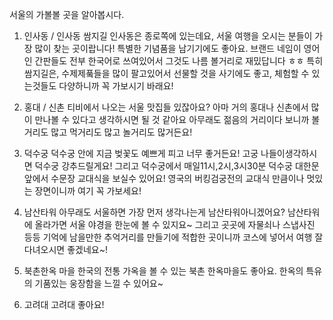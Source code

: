 서울의 가볼볼 곳을 알아봅시다.


1. 인사동 / 인사동 쌈지길
인사동은 종로쪽에 있는데요, 서울 여행을 오시는 분들이 가장 많이 찾는 곳이랍니다!
특별한 기념품을 남기기에도 좋아요.
브랜드 네임이 영어인 간판들도 전부 한국어로 쓰여있어서 그것도 나름 볼거리로 재밌답니다 ㅎㅎ
특히 쌈지길은, 수제제풐들을 많이 팔고있어서 선물할 것을 사기에도 좋고, 체험할 수 있는것들도 다양하니까 꼭 가보시기 바래요!


2. 홍대 / 신촌
티비에서 나오는 서울 맛집들 있잖아요?
아마 거의 홍대나 신촌에서 많이 만나볼 수 있다고 생각하시면 될 것 같아요
아무래도 젊음의 거리이다 보니까 볼거리도 많고 먹거리도 많고 놀거리도 많거든요!

3. 덕수궁
덕수궁 안에 지금 벚꽃도 예쁘게 피고 너무 좋거든요!
고궁 나들이생각하시면 덕수궁 강추드릴게요!
그리고 덕수궁에서 매일11시,2시,3시30분 덕수궁 대한문 앞에서
수문장 교대식을 보실수 있어요!
영국의 버킹검궁전의 교대식 만큼이나 멋있는 장면이니까 여기 꼭 가보세요!

4. 남산타워
아무래도 서울하면 가장 먼저 생각나는게 남산타워아니겠어요?
남산타워에 올라가면 서울 야경을 한눈에 볼 수 있지요~
그리고 곳곳에 자물쇠나 스냅사진 등등 기억에 남을만한 추억거리를 만들기에
적합한 곳이니까 코스에 넣어서 여행 잘 다녀오시면 좋겠네요~!

5. 북촌한옥 마을
한국의 전통 가옥을 볼 수 있는 북촌 한옥마을도 좋아요.
한옥의 특유의 기품있는 웅장함을 느낄 수 있어요~

6. 고려대
고려대 좋아요!